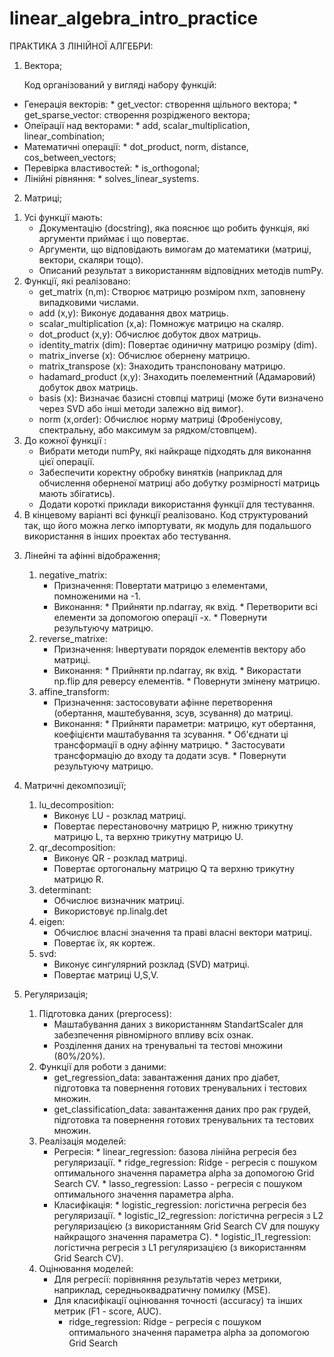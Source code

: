 # linear_algebra_intro_practice

ПРАКТИКА З ЛІНІЙНОЇ АЛГЕБРИ:


1. Вектора;
   
   Код організований у вигляді набору функцій:
* Генерація векторів:
      * get_vector: створення щільного вектора;
      * get_sparse_vector: створення розрідженого вектора;
* Опеїрації над векторами:
      * add, scalar_multiplication, linear_combination;
* Математичні операції:
      * dot_product, norm, distance, cos_between_vectors;
* Перевірка властивостей:
      * is_orthogonal;
* Лінійні рівняння:
      * solves_linear_systems.

  
2. Матриці;
   
  
  1) Усі функції мають:
      * Документацію (docstring), яка пояснює що робить функція, які аргументи приймає і що повертає.
      * Аргументи, що відповідають вимогам до математики (матриці, вектори, скаляри тощо).
      * Описаний результат з використанням відповідних методів numPy.
  2) Функції, які реалізовано:
      * get_matrix (n,m): Створює матрицю розміром nxm, заповнену випадковими числами.
      * add (x,y): Виконує додавання двох матриць.
      * scalar_multiplication (x,a): Помножує матрицю на скаляр.
      * dot_product (x,y): Обчислює добуток двох матриць.
      * identity_matrix (dim): Повертає одиничну матрицю розміру (dim).
      * matrix_inverse (x): Обчислює обернену матрицю.
      * matrix_transpose (x): Знаходить транспоновану матрицю.
      * hadamard_product (x,y): Знаходить поелементний (Адамаровий) добуток двох матриць.
      * basis (x): Визначає базисні стовпці матриці (може бути визначено через SVD або інші методи залежно від вимог).
      * norm (x,order): Обчислює норму матриці (Фробеніусову, спектральну, або максимум за рядком/стовпцем).
   3) До кожної функції :
      * Вибрати методи numPy, які найкраще підходять для виконання цієї операції.
      * Забеспечити коректну обробку винятків (наприклад для обчислення оберненої матриці або добутку розмірності матриць мають збігатись).
      * Додати короткі приклади використання функції для тестування.
   4) В кінцевому варіанті всі функції реалізовано. Код структурований так, що його можна легко імпортувати, як модуль для подальшого використання в інших проектах або тестування.
      

 3. Лінейні та афінні відображення;

    1) negative_matrix:
       * Призначення: Повертати матрицю з елементами, помноженими на -1.
       * Виконання:
             * Прийняти np.ndarray, як вхід.
             * Перетворити всі елементи за допомогою операції -x.
             * Повернути результуючу матрицю.
    2) reverse_matrixe:
       * Призначення: Інвертувати порядок елементів вектору або матриці.
       * Виконання:
             * Прийняти np.ndarray, як вхід.
             * Викорастати np.flip для реверсу елементів.
             * Повернути змінену матрицю.
    3) affine_transform:
       * Призначення: застосовувати афінне перетворення (обертання, маштебування, зсув, зсування) до матриці.
       * Виконання:
             * Прийняти параметри: матрицю, кут обертання, коефіцієнти маштабування та зсування.
             * Об'єднати ці трансформації в одну афінну матрицю.
             * Застосувати трансформацію до входу та додати зсув.
             * Повернути результуючу матрицю.
         
4. Матричні декомпозиції;
   
    1) lu_decomposition:
        * Виконує LU - розклад матриці.
        * Повертає перестановочну матрицю P, нижню трикутну матрицю L, та верхню трикутну матрицю U.
    3) qr_decomposition:
       * Виконує QR - розклад матриці.
       * Повертає ортогональну матрицю Q та верхню трикутну матрицю R.
    4) determinant:
       * Обчислює визначник матриці.
       * Використовує np.linalg.det
    5) eigen:
       * Обчислює власні значення та праві власні вектори матриці.
       * Повертає їх, як кортеж.
    6) svd:
       * Виконує сингулярний розклад (SVD) матриці.
       * Повертає матриці U,S,V.
  
5. Регуляризація;

     1) Підготовка даних (preprocess):
        * Маштабування даних з використанням StandartScaler для забезпечення рівномірного впливу всіх ознак.
        * Розділення даних на тренувальні та тестові множини (80%/20%).
     2) Функції для роботи з даними:
        * get_regression_data: завантаження даних про діабет, підготовка та повернення готових тренувальних і тестових множин.
        * get_classification_data: завантаження даних про рак грудей, підготовка та повернення готових тренувальних та тестових множин.
     3) Реалізація моделей:
        * Регресія:
              * linear_regression: базова лінійна регресія без регуляризації.
              * ridge_regression: Ridge - регресія с пошуком оптимального значення параметра alpha за допомогою Grid Search CV.
              * lasso_regression: Lasso - регресія с пошуком оптимального значення параметра alpha.
        * Класифікація:
              * logistic_regression: логістична регресія без регуляризації.
              * logistic_l2_regression: логістична регресія з L2 регуляризацією (з використанням Grid Search CV для пошуку найкращого значення параметра C).
              * logistic_l1_regression: логістична регресія з L1 регуляризацією (з використанням Grid Search CV).
     4) Оцінювання моделей:
         * Для регресії: порівняння результатів через метрики, наприклад, середньоквадратичну помилку (MSE).
         * Для класифікації оцінювання точності (accuracy) та інших метрик (F1 - score, AUC).
              * ridge_regression: Ridge - регресія с пошуком оптимального значення параметра alpha за допомогою Grid Search 

